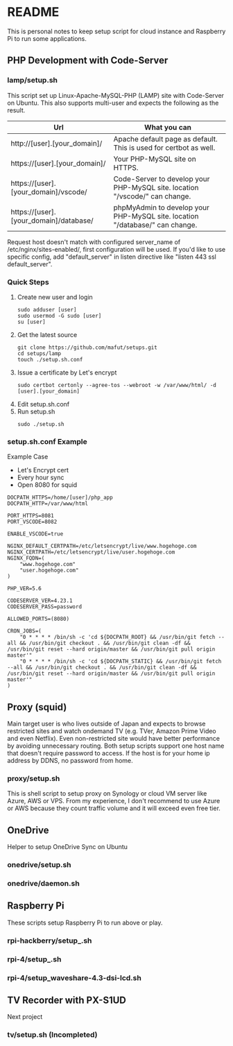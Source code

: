 # README

This is personal notes to keep setup script for cloud instance and Raspberry Pi to run some applications.

## PHP Development with Code-Server

### lamp/setup.sh

This script set up Linux-Apache-MySQL-PHP (LAMP) site with Code-Server on Ubuntu. This also supports multi-user and expects the following as the result.

| Url                                    | What you can                                                                 |
| -------------------------------------- | ---------------------------------------------------------------------------- |
| http://[user].[your_domain]/           | Apache default page as default. This is used for certbot as well.            |
| https://[user].[your_domain]/          | Your PHP-MySQL site on HTTPS.                                                |
| https://[user].[your_domain]/vscode/   | Code-Server to develop your PHP-MySQL site. location "/vscode/" can change.  |
| https://[user].[your_domain]/database/ | phpMyAdmin to develop your PHP-MySQL site. location "/database/" can change. |

Request host doesn't match with configured server_name of /etc/nginx/sites-enabled/, first configuration will be used.
If you'd like to use specific config, add "default_server" in listen directive like "listen 443 ssl default_server".

### Quick Steps
1. Create new user and login
    ```
    sudo adduser [user]
    sudo usermod -G sudo [user]
    su [user]
    ```
2. Get the latest source
    ```
    git clone https://github.com/mafut/setups.git
    cd setups/lamp
    touch ./setup.sh.conf
    ```
3. Issue a certificate by Let's encrypt
    ```
    sudo certbot certonly --agree-tos --webroot -w /var/www/html/ -d [user].[your_domain]
    ```
4. Edit setup.sh.conf
5. Run setup.sh
    ```
    sudo ./setup.sh
    ```

### setup.sh.conf Example

Example Case
* Let's Encrypt cert
* Every hour sync
* Open 8080 for squid

```
DOCPATH_HTTPS=/home/[user]/php_app
DOCPATH_HTTP=/var/www/html

PORT_HTTPS=8081
PORT_VSCODE=8082

ENABLE_VSCODE=true

NGINX_DEFAULT_CERTPATH=/etc/letsencrypt/live/www.hogehoge.com
NGINX_CERTPATH=/etc/letsencrypt/live/user.hogehoge.com
NGINX_FQDN=(
    "www.hogehoge.com"
    "user.hogehoge.com"
)

PHP_VER=5.6

CODESERVER_VER=4.23.1
CODESERVER_PASS=password

ALLOWED_PORTS=(8080)

CRON_JOBS=(
    "0 * * * * /bin/sh -c 'cd ${DOCPATH_ROOT} && /usr/bin/git fetch --all && /usr/bin/git checkout . && /usr/bin/git clean -df && /usr/bin/git reset --hard origin/master && /usr/bin/git pull origin master'"
    "0 * * * * /bin/sh -c 'cd ${DOCPATH_STATIC} && /usr/bin/git fetch --all && /usr/bin/git checkout . && /usr/bin/git clean -df && /usr/bin/git reset --hard origin/master && /usr/bin/git pull origin master'"
)
```

## Proxy (squid)

Main target user is who lives outside of Japan and expects to browse restricted sites and watch ondemand TV (e.g. TVer, Amazon Prime Video and even Netflix). Even non-restricted site would have better performance by avoiding unnecessary routing. Both setup scripts support one host name that doesn't require password to access. If the host is for your home ip address by DDNS, no password from home.

### proxy/setup.sh
This is shell script to setup proxy on Synology or cloud VM server like Azure, AWS or VPS. From my experience, I don't recommend to use Azure or AWS because they count traffic volume and it will exceed even free tier.


## OneDrive

Helper to setup OneDrive Sync on Ubuntu

### onedrive/setup.sh

### onedrive/daemon.sh


## Raspberry Pi

These scripts setup Raspberry Pi to run above or play.

### rpi-hackberry/setup_.sh

### rpi-4/setup_.sh

### rpi-4/setup_waveshare-4.3-dsi-lcd.sh


## TV Recorder with PX-S1UD

Next project

### tv/setup.sh (Incompleted)
